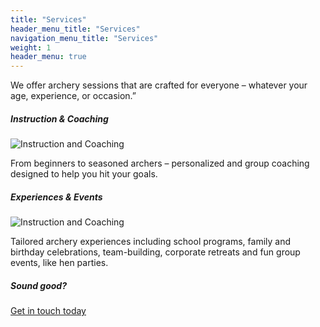 ```yaml
---
title: "Services"
header_menu_title: "Services"
navigation_menu_title: "Services"
weight: 1
header_menu: true
---
```


We offer archery sessions that are crafted for everyone – whatever your age, experience, or occasion.”

##### Instruction & Coaching

![Instruction and Coaching](images/pexels-kampus-6540737.jpg)

From beginners to seasoned archers – personalized and group coaching designed to help you hit your goals.

<!--[Read More](services.md)-->

##### Experiences & Events

![Instruction and Coaching](images/experiences.jpg)

Tailored archery experiences including school programs, family and birthday celebrations, team-building, corporate retreats and fun group events, like hen parties.

##### Sound good?

[Get in touch today](#contact)